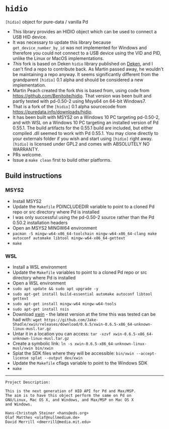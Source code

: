 # `hidio`
`[hidio]` object for pure-data / vanilla Pd

* This library provides an HIDIO object which can be used to connect a USB HID device.
* It was necessary to update this library because `get_device_number_by_id` was not implemented for Windows and therefore you could not connect to a USB device using the VID and PID, unlike the Linux or MacOS implementations.
* _This_ fork is based on Deken `hidio` library published on [Deken](https://deken.puredata.info/info?url=http%3A%2F%2Fpuredata.info%2FMembers%2Fmartinrp%2Fsoftware%2Fhidio%2F0.20200224%2Fhidio%5Bv0.20200224%5D%28Windows-amd64-32%29%28Sources%29.dek), and I can't find a repo to contribute back. As Martin passed away, he wouldn't be maintaining a repo anyway. It seems significantly different from the grandparent `[hidio]` 0.1 alpha and should be considered a new implementation.
* Martin Peach created the fork _this_ is based from, using code from https://github.com/Benitoite/hidio. That version was been built and partly tested with pd-0.50-2 using Msys64 on 64-bit Windows7.
* That is a fork of the `[hidio]` 0.1 alpha sourcecode from https://puredata.info/downloads/hidio.
* It has been built with MSYS2 on a Windows 10 PC targeting pd-0.50-2, and with WSL on a Windows 10 PC targeting an installed version of Pd 0.55.1. The build artifacts for the 0.55.1 build are included, but either compiled .dll seemed to work with Pd 0.55.1. You may clone directly to your externals folder if you wish and start using `[hidio]` right away.  `[hidio]` is licensed under GPL2 and comes with ABSOLUTELY NO WARRANTY.
* PRs welcome.
* Issue a `make clean` first to build other platforms.

## Build instructions
### MSYS2
* Install MSYS2
* Update the `Makefile` PDINCLUDEDIR variable to point to a cloned Pd repo or src directory where Pd is installed
* I was only successful using the pd-0.50-2 source rather than the Pd 0.50.2 installation headers
* Open an MSYS2 MINGW64 environment
* `pacman -S mingw-w64-x86_64-toolchain mingw-w64-x86_64-clang make autoconf automake libtool mingw-w64-x86_64-gettext`
* `make`

### WSL
* Install a WSL environment
* Update the `Makefile` variables to point to a cloned Pd repo or src directory where Pd is installed
* Open a WSL environment
* `sudo apt update && sudo apt upgrade -y`
* `sudo apt-get install build-essential automake autoconf libtool gettext`
* `sudo apt-get install mingw-w64 mingw-w64-tools`
* `sudo apt-get install nsis`
* Download [xwin](https://github.com/Jake-Shadle/xwin) - the latest version at the time this was tested can be had with: `wget https://github.com/Jake-Shadle/xwin/releases/download/0.6.5/xwin-0.6.5-x86_64-unknown-linux-musl.tar.gz`
* Untar it in a location you can access: `tar -xzvf xwin-0.6.5-x86_64-unknown-linux-musl.tar.gz`
* Create a symbolic link: `ln -s xwin-0.6.5-x86_64-unknown-linux-musl/xwin bin/xwin`
* Splat the SDK files where they will be accessible: `bin/xwin --accept-license splat --output dev/xwin`
* Update the `Makefile` cflags variable to point to the Windows SDK
* `make`

<hr>

````
Project Description:

This is the next generation of HID API for Pd and Max/MSP.
The aim is to have this object perform the same on Pd on
GNU/Linux, Mac OS X, and Windows, and Max/MSP on Mac OS X
and Windows. 

Hans-Christoph Steiner <hans@eds.org> 
Olaf Matthes <olaf@nullmedium.de> 
David Merrill <dmerrill@media.mit.edu>
````
